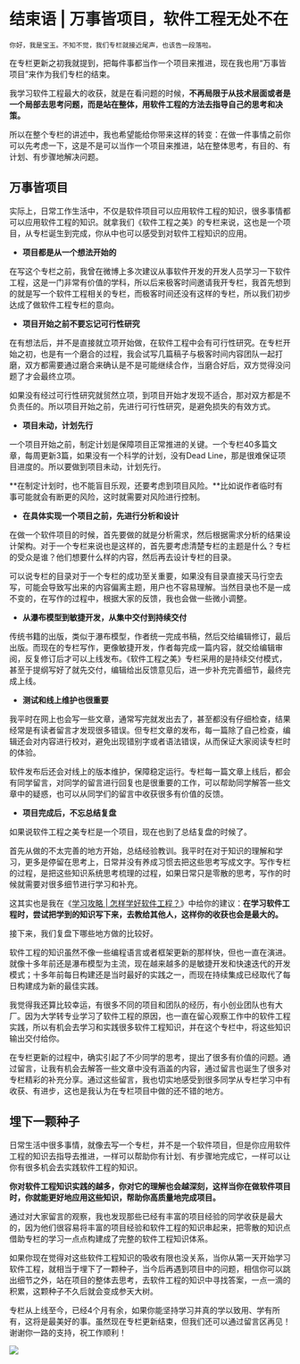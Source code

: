 # 结束语 | 万事皆项目，软件工程无处不在

    你好，我是宝玉。不知不觉，我们专栏就接近尾声，也该告一段落啦。

在专栏更新之初我就提到，把每件事都当作一个项目来推进，现在我也用“万事皆项目”来作为我们专栏的结束。

我学习软件工程最大的收获，就是在看问题的时候，**不再局限于从技术层面或者是一个局部去思考问题，而是站在整体，用软件工程的方法去指导自己的思考和决策。**

所以在整个专栏的讲述中，我也希望能给你带来这样的转变：在做一件事情之前你可以先考虑一下，这是不是可以当作一个项目来推进，站在整体思考，有目的、有计划、有步骤地解决问题。

## 万事皆项目

实际上，日常工作生活中，不仅是软件项目可以应用软件工程的知识，很多事情都可以应用软件工程的知识。就拿我们《软件工程之美》的专栏来说，这也是一个项目，从专栏诞生到完成，你从中也可以感受到对软件工程知识的应用。

*   **项目都是从一个想法开始的**

在写这个专栏之前，我曾在微博上多次建议从事软件开发的开发人员学习一下软件工程，这是一门非常有价值的学科，所以后来极客时间邀请我开专栏，我首先想到的就是写一个软件工程相关的专栏，而极客时间还没有这样的专栏，所以我们初步达成了做软件工程专栏的意向。

*   **项目开始之前不要忘记可行性研究**

在有想法后，并不是直接就立项开始做，在软件工程中会有可行性研究。在专栏开始之初，也是有一个磨合的过程，我会试写几篇稿子与极客时间内容团队一起打磨，双方都需要通过磨合来确认是不是可能继续合作，当磨合好后，双方觉得没问题了才会最终立项。

如果没有经过可行性研究就贸然立项，到项目开始才发现不适合，那对双方都是不负责任的。所以项目开始之前，先进行可行性研究，是避免损失的有效方式。

*   **项目未动，计划先行**

一个项目开始之前，制定计划是保障项目正常推进的关键。一个专栏40多篇文章，每周更新3篇，如果没有一个科学的计划，没有Dead Line，那是很难保证项目进度的。所以要做到项目未动，计划先行。

**在制定计划时，也不能盲目乐观，还要考虑到项目风险。**比如说作者临时有事可能就会有断更的风险，这时就需要对风险进行控制。

*   **在具体实现一个项目之前，先进行分析和设计**

在做一个软件项目的时候，首先要做的就是分析需求，然后根据需求分析的结果设计架构。对于一个专栏来说也是这样的，首先要考虑清楚专栏的主题是什么？专栏的受众是谁？他们想要什么样的内容，然后再去设计专栏的目录。

可以说专栏的目录对于一个专栏的成功至关重要，如果没有目录直接天马行空去写，可能会导致写出来的内容偏离主题，用户也不容易理解。当然目录也不是一成不变的，在写作的过程中，根据大家的反馈，我也会做一些微小调整。

*   **从瀑布模型到敏捷开发，从集中交付到持续交付**

传统书籍的出版，类似于瀑布模型，作者统一完成书稿，然后交给编辑修订，最后出版。而现在的专栏写作，更像敏捷开发，作者每完成一篇内容，就交给编辑审阅，反复修订后才可以上线发布。《软件工程之美》专栏采用的是持续交付模式，甚至于提纲写好了就先交付，编辑给出反馈意见后，进一步补充完善细节，最终完成上线。

*   **测试和线上维护也很重要**

我平时在网上也会写一些文章，通常写完就发出去了，甚至都没有仔细检查，结果经常是有读者留言才发现很多错误。但专栏文章的发布，每一篇除了自己检查，编辑还会对内容进行校对，避免出现错别字或者语法错误，从而保证大家阅读专栏时的体验。

软件发布后还会对线上的版本维护，保障稳定运行。专栏每一篇文章上线后，都会有同学留言，对同学的留言进行回复也是很重要的工作，可以帮助同学解答一些文章中的疑惑，也可以从同学们的留言中收获很多有价值的反馈。

*   **项目完成后，不忘总结复盘**

如果说软件工程之美专栏是一个项目，现在也到了总结复盘的时候了。

首先从做的不太完善的地方开始，总结经验教训。我平时在对于知识的理解和学习，更多是停留在思考上，日常并没有养成习惯去把这些思考写成文字。写作专栏的过程，是把这些知识系统思考梳理的过程，如果日常只是零散的思考，写作的时候就需要对很多细节进行学习和补充。

这其实也是我在《[学习攻略 | 怎样学好软件工程？](https://time.geekbang.org/column/article/82697)》中给你的建议：**在学习软件工程时，尝试把学到的知识写下来，去教给其他人，这样你的收获也会是最大的。**

接下来，我们复盘下哪些地方做的比较好。

软件工程的知识虽然不像一些编程语言或者框架更新的那样快，但也一直在演进。就像十多年前还是瀑布模型为主流，现在越来越多的是敏捷开发和快速迭代的开发模式；十多年前每日构建还是当时最好的实践之一，而现在持续集成已经取代了每日构建成为新的最佳实践。

我觉得我还算比较幸运，有很多不同的项目和团队的经历，有小创业团队也有大厂。因为大学转专业学习了软件工程的原因，也一直在留心观察工作中的软件工程实践，所以有机会去学习和实践很多软件工程知识，并在这个专栏中，将这些知识输出交付给你。

在专栏更新的过程中，确实引起了不少同学的思考，提出了很多有价值的问题。通过留言，让我有机会去解答一些文章中没有涵盖的内容，通过留言也诞生了很多对专栏精彩的补充分享。通过这些留言，我也切实地感受到很多同学从专栏学习中有收获、有进步，这也是我认为在专栏项目中做的还不错的地方。

## 埋下一颗种子

日常生活中很多事情，就像去写一个专栏，并不是一个软件项目，但是你应用软件工程的知识去指导去推进，一样可以帮助你有计划、有步骤地完成它，一样可以让你有很多机会去实践软件工程的知识。

**你对软件工程知识实践的越多，你对它的理解也会越深刻，这样当你在做软件项目时，你就能更好地应用这些知识，帮助你高质量地完成项目。**

通过对大家留言的观察，我也发现那些已经有丰富的项目经验的同学收获是最大的，因为他们很容易将丰富的项目经验和软件工程的知识串起来，把零散的知识点借助专栏的学习一点点构建成了完整的软件工程知识体系。

如果你现在觉得对这些软件工程知识的吸收有限也没关系，当你从第一天开始学习软件工程，就相当于埋下了一颗种子，当今后再遇到项目中的问题，相信你可以跳出细节之外，站在项目的整体去思考，去软件工程的知识中寻找答案，一点一滴的积累，这颗种子不久后就会变成参天大树。

专栏从上线至今，已经4个月有余，如果你能坚持学习并真的学以致用、学有所有，这将是最美好的事。虽然现在专栏更新结束，但我们还可以通过留言区再见！谢谢你一路的支持，祝工作顺利！

[![](https://static001.geekbang.org/resource/image/30/ed/3035c596dc0cde8f0da6d92355757eed.jpg)](https://jinshuju.net/f/aIzO78)
    